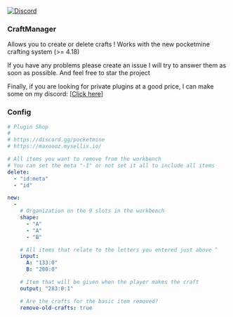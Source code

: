 [![Discord](https://img.shields.io/discord/1076553697192071268.svg?label=&logo=discord&logoColor=ffffff&color=7389D8&labelColor=6A7EC2)](https://discord.gg/pocketmine) 

### CraftManager

Allows you to create or delete crafts ! Works with the new pocketmine crafting system (>= 4.18)

If you have any problems please create an issue I will try to answer them as soon as possible. And feel free to star the project

Finally, if you are looking for private plugins at a good price, I can make some on my discord: [[Click here](https://discord.gg/pocketmine)]

### Config

```yaml
# Plugin Shop
#
# https://discord.gg/pocketmine
# https://maxoooz.mysellix.io/

# All items you want to remove from the workbench
# You can set the meta "-1" or not set it all to include all items
delete:
  - "id:meta"
  - "id"

new:
  -
    # Organization on the 9 slots in the workbench
    shape:
      - "A"
      - "A"
      - "B"

    # All items that relate to the letters you entered just above ^
    input:
      A: "133:0"
      B: "280:0"

    # Item that will be given when the player makes the craft
    output: "283:0:1"

    # Are the crafts for the basic item removed?
    remove-old-crafts: true
```